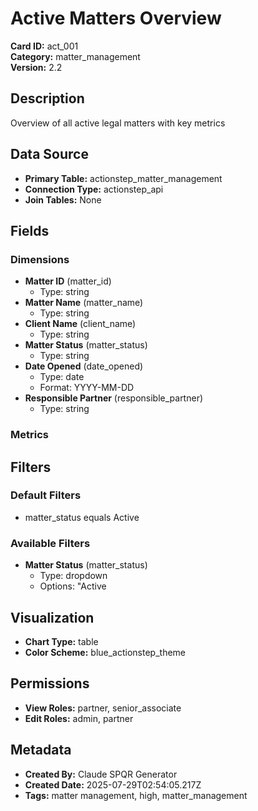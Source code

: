 # Active Matters Overview

**Card ID:** act_001  
**Category:** matter_management  
**Version:** 2.2  

## Description
Overview of all active legal matters with key metrics

## Data Source
- **Primary Table:** actionstep_matter_management
- **Connection Type:** actionstep_api
- **Join Tables:** None

## Fields

### Dimensions
- **Matter ID** (matter_id)
  - Type: string
- **Matter Name** (matter_name)
  - Type: string
- **Client Name** (client_name)
  - Type: string
- **Matter Status** (matter_status)
  - Type: string
- **Date Opened** (date_opened)
  - Type: date
  - Format: YYYY-MM-DD
- **Responsible Partner** (responsible_partner)
  - Type: string

### Metrics


## Filters

### Default Filters
- matter_status equals Active

### Available Filters
- **Matter Status** (matter_status)
  - Type: dropdown
  - Options: "Active

## Visualization
- **Chart Type:** table
- **Color Scheme:** blue_actionstep_theme

## Permissions
- **View Roles:** partner, senior_associate
- **Edit Roles:** admin, partner

## Metadata
- **Created By:** Claude SPQR Generator
- **Created Date:** 2025-07-29T02:54:05.217Z
- **Tags:** matter management, high, matter_management
